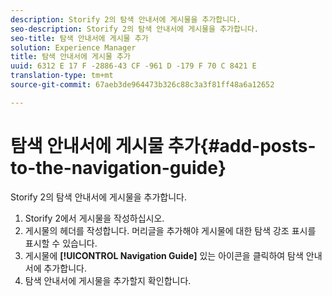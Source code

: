 ```yaml
---
description: Storify 2의 탐색 안내서에 게시물을 추가합니다.
seo-description: Storify 2의 탐색 안내서에 게시물을 추가합니다.
seo-title: 탐색 안내서에 게시물 추가
solution: Experience Manager
title: 탐색 안내서에 게시물 추가
uuid: 6312 E 17 F -2886-43 CF -961 D -179 F 70 C 8421 E
translation-type: tm+mt
source-git-commit: 67aeb3de964473b326c88c3a3f81ff48a6a12652

---
```



# 탐색 안내서에 게시물 추가{#add-posts-to-the-navigation-guide}

Storify 2의 탐색 안내서에 게시물을 추가합니다.

1. Storify 2에서 게시물을 작성하십시오.
1. 게시물의 헤더를 작성합니다. 머리글을 추가해야 게시물에 대한 탐색 강조 표시를 표시할 수 있습니다.
1. 게시물에 **[!UICONTROL Navigation Guide]** 있는 아이콘을 클릭하여 탐색 안내서에 추가합니다.
1. 탐색 안내서에 게시물을 추가할지 확인합니다.
